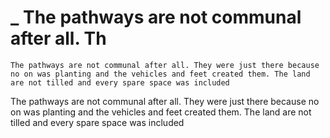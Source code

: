 # _      The pathways are not communal after all. Th

```other
The pathways are not communal after all. They were just there because no on was planting and the vehicles and feet created them. The land are not tilled and every spare space was included
```

The pathways are not communal after all. They were just there because no on was planting and the vehicles and feet created them. The land are not tilled and every spare space was included

